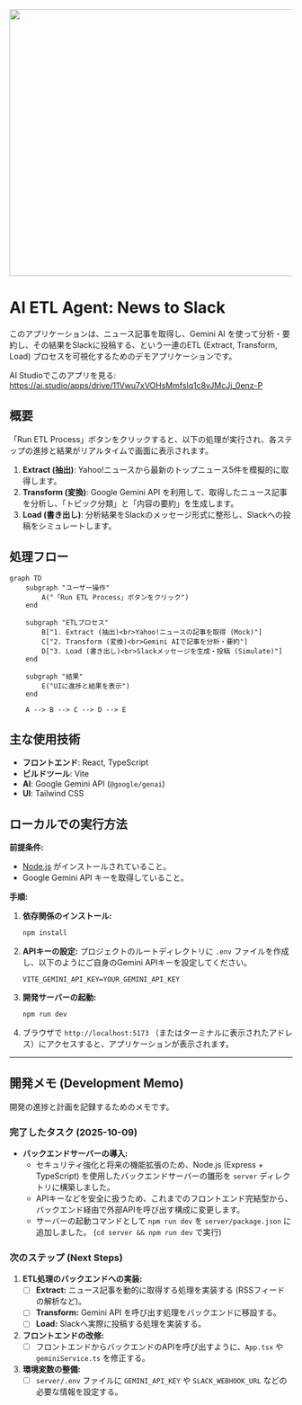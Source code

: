 <div align="center">
<img width="1200" height="475" alt="GHBanner" src="https://github.com/user-attachments/assets/0aa67016-6eaf-458a-adb2-6e31a0763ed6" />
</div>

# AI ETL Agent: News to Slack

このアプリケーションは、ニュース記事を取得し、Gemini AI を使って分析・要約し、その結果をSlackに投稿する、という一連のETL (Extract, Transform, Load) プロセスを可視化するためのデモアプリケーションです。

AI Studioでこのアプリを見る: https://ai.studio/apps/drive/11Vwu7xVOHsMmfslq1c8vJMcJj_0enz-P

## 概要

「Run ETL Process」ボタンをクリックすると、以下の処理が実行され、各ステップの進捗と結果がリアルタイムで画面に表示されます。

1.  **Extract (抽出)**: Yahoo!ニュースから最新のトップニュース5件を模擬的に取得します。
2.  **Transform (変換)**: Google Gemini API を利用して、取得したニュース記事を分析し、「トピック分類」と「内容の要約」を生成します。
3.  **Load (書き出し)**: 分析結果をSlackのメッセージ形式に整形し、Slackへの投稿をシミュレートします。

## 処理フロー

```mermaid
graph TD
    subgraph "ユーザー操作"
        A("「Run ETL Process」ボタンをクリック")
    end

    subgraph "ETLプロセス"
        B["1. Extract (抽出)<br>Yahoo!ニュースの記事を取得 (Mock)"]
        C["2. Transform (変換)<br>Gemini AIで記事を分析・要約"]
        D["3. Load (書き出し)<br>Slackメッセージを生成・投稿 (Simulate)"]
    end

    subgraph "結果"
        E("UIに進捗と結果を表示")
    end

    A --> B --> C --> D --> E
```

## 主な使用技術

-   **フロントエンド**: React, TypeScript
-   **ビルドツール**: Vite
-   **AI**: Google Gemini API (`@google/genai`)
-   **UI**: Tailwind CSS

## ローカルでの実行方法

**前提条件:**

-   [Node.js](https://nodejs.org/) がインストールされていること。
-   Google Gemini API キーを取得していること。

**手順:**

1.  **依存関係のインストール:**
    ```bash
    npm install
    ```

2.  **APIキーの設定:**
    プロジェクトのルートディレクトリに `.env` ファイルを作成し、以下のようにご自身のGemini APIキーを設定してください。

    ```
    VITE_GEMINI_API_KEY=YOUR_GEMINI_API_KEY
    ```

3.  **開発サーバーの起動:**
    ```bash
    npm run dev
    ```

4.  ブラウザで `http://localhost:5173` （またはターミナルに表示されたアドレス）にアクセスすると、アプリケーションが表示されます。

---

## 開発メモ (Development Memo)

開発の進捗と計画を記録するためのメモです。

### 完了したタスク (2025-10-09)

- **バックエンドサーバーの導入:**
  - セキュリティ強化と将来の機能拡張のため、Node.js (Express + TypeScript) を使用したバックエンドサーバーの雛形を `server` ディレクトリに構築しました。
  - APIキーなどを安全に扱うため、これまでのフロントエンド完結型から、バックエンド経由で外部APIを呼び出す構成に変更します。
  - サーバーの起動コマンドとして `npm run dev` を `server/package.json` に追加しました。 (`cd server && npm run dev` で実行)

### 次のステップ (Next Steps)

1.  **ETL処理のバックエンドへの実装:**
    -   [ ] **Extract:** ニュース記事を動的に取得する処理を実装する (RSSフィードの解析など)。
    -   [ ] **Transform:** Gemini API を呼び出す処理をバックエンドに移設する。
    -   [ ] **Load:** Slackへ実際に投稿する処理を実装する。
2.  **フロントエンドの改修:**
    -   [ ] フロントエンドからバックエンドのAPIを呼び出すように、`App.tsx` や `geminiService.ts` を修正する。
3.  **環境変数の整備:**
    -   [ ] `server/.env` ファイルに `GEMINI_API_KEY` や `SLACK_WEBHOOK_URL` などの必要な情報を設定する。
